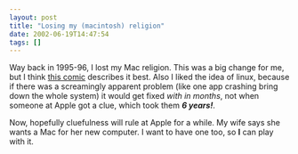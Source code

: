 ```yaml
---
layout: post
title: "Losing my (macintosh) religion"
date: 2002-06-19T14:47:54
tags: []
---
```


Way back in 1995-96, I lost my Mac religion. This was a big change for me, but I think [this comic][1] describes it best. Also I liked the idea of linux, because if there was a screamingly apparent problem (like one app crashing bring down the whole system) it would get fixed _with in months_, not when someone at Apple got a clue, which took them **_6 years!_**. 

Now, hopefully cluefulness will rule at Apple for a while. My wife says she wants a Mac for her new computer. I want to have one too, so **I** can play with it. 

   [1]: http://www.geekculture.com/joyoftech/joyarchives/219.html



